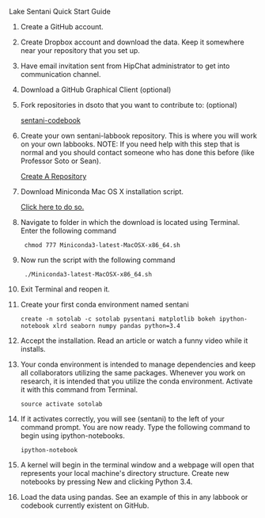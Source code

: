 Lake Sentani Quick Start Guide

1. Create a GitHub account.

2. Create Dropbox account and download the data. Keep it somewhere near
your repository that you set up.

3. Have email invitation sent from HipChat administrator to get into communication channel.

4. Download a GitHub Graphical Client (optional)

5. Fork repositories in dsoto that you want to contribute to: (optional)

	[sentani-codebook](https://github.com/dsoto/sentani-codebook)

6. Create your own sentani-labbook repository. This is where you will
work on your own labbooks. NOTE: If you need help with
this step that is normal and you should contact someone who has done
this before (like Professor Soto or Sean).

	[Create A Repository](https://help.github.com/articles/create-a-repo/)

7. Download Miniconda Mac OS X installation script.

	[Click here to do so.](https://repo.continuum.io/miniconda/Miniconda3-latest-MacOSX-x86_64.sh)

8. Navigate to folder in which the download is located using Terminal.
Enter the following command

		chmod 777 Miniconda3-latest-MacOSX-x86_64.sh

9. Now run the script with the following command

		./Miniconda3-latest-MacOSX-x86_64.sh

10. Exit Terminal and reopen it.

11. Create your first conda environment named sentani

		create -n sotolab -c sotolab pysentani matplotlib bokeh ipython-notebook xlrd seaborn numpy pandas python=3.4

12. Accept the installation. Read an article or watch a funny video while it installs.

13. Your conda environment is intended to manage dependencies and keep
all collaborators utilizing the same packages.
Whenever you work on research, it is intended that you utilize the conda
environment. Activate it with this command from
Terminal.

		source activate sotolab

14. If it activates correctly, you will see (sentani) to the left of
your command prompt. You are now ready. Type the following
command to begin using ipython-notebooks.

		ipython-notebook

15. A kernel will begin in the terminal window and a webpage will open
that represents your local machine's directory structure. Create new
notebooks by pressing New and clicking Python 3.4.

16. Load the data using pandas. See an example of this in any labbook or
codebook currently existent on GitHub.

